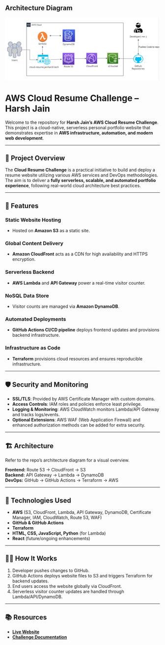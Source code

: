 ## Architecture Diagram

![Architecture Diagram](img/arch-diagram.png)
# AWS Cloud Resume Challenge – Harsh Jain  

Welcome to the repository for **Harsh Jain’s AWS Cloud Resume Challenge**.  
This project is a cloud-native, serverless personal portfolio website that demonstrates expertise in **AWS infrastructure, automation, and modern web development**.  

---

## 🌟 Project Overview  
The **Cloud Resume Challenge** is a practical initiative to build and deploy a resume website utilizing various AWS services and DevOps methodologies.  
The aim is to deliver a **fully serverless, scalable, and automated portfolio experience**, following real-world cloud architecture best practices.  

---

## 🚀 Features  

### Static Website Hosting  
- Hosted on **Amazon S3** as a static site.  

### Global Content Delivery  
- **Amazon CloudFront** acts as a CDN for high availability and HTTPS encryption.  

### Serverless Backend  
- **AWS Lambda** and **API Gateway** power a real-time visitor counter.  

### NoSQL Data Store  
- Visitor counts are managed via **Amazon DynamoDB**.  

### Automated Deployments  
- **GitHub Actions CI/CD pipeline** deploys frontend updates and provisions backend infrastructure.  

### Infrastructure as Code  
- **Terraform** provisions cloud resources and ensures reproducible infrastructure.  

---

## 🛡️ Security and Monitoring  

- **SSL/TLS**: Provided by AWS Certificate Manager with custom domains.  
- **Access Controls**: IAM roles and policies enforce least privilege.  
- **Logging & Monitoring**: AWS CloudWatch monitors Lambda/API Gateway and tracks logs/events.  
- **Optional Extensions**: AWS WAF (Web Application Firewall) and enhanced authorization methods can be added for extra security.  

---

## 🏗️ Architecture  

Refer to the repo’s architecture diagram for a visual overview.  

**Frontend:** Route 53 → CloudFront → S3  
**Backend:** API Gateway → Lambda → DynamoDB  
**DevOps:** GitHub → GitHub Actions → Terraform → AWS  

---

## 📁 Technologies Used  

- **AWS** (S3, CloudFront, Lambda, API Gateway, DynamoDB, Certificate Manager, IAM, CloudWatch, Route 53, WAF)  
- **GitHub & GitHub Actions**  
- **Terraform**  
- **HTML, CSS, JavaScript, Python** (for Lambda)  
- **React** (future/ongoing enhancements)  

---

## 👨‍💻 How It Works  

1. Developer pushes changes to GitHub.  
2. GitHub Actions deploys website files to S3 and triggers Terraform for backend updates.  
3. End users access the website globally via CloudFront.  
4. Serverless visitor counter updates are handled through Lambda/API/DynamoDB.  

---

## 📚 Resources  

- **[Live Website](https://cloud-resume.jainharsh.tech/)**  
- **[Challenge Documentation](https://cloudresumechallenge.dev/docs/the-challenge/aws/)**  
